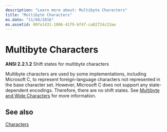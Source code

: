 ```yaml
---
description: "Learn more about: Multibyte Characters"
title: "Multibyte Characters"
ms.date: "11/04/2016"
ms.assetid: 09fe1431-1006-41f9-bf47-ca82724c23ae
---
```

# Multibyte Characters

**ANSI 2.2.1.2** Shift states for multibyte characters

Multibyte characters are used by some implementations, including Microsoft C, to represent foreign-language characters not represented in the base character set. However, Microsoft C does not support any state-dependent encodings. Therefore, there are no shift states. See [Multibyte and Wide Characters](../c-language/multibyte-and-wide-characters.md) for more information.

## See also

[Characters](../c-language/characters.md)
